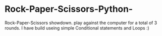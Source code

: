 # Rock-Paper-Scissors-Python-
Rock-Paper-Scissors showdown. play against the computer for a total of 3 rounds.
 I have build useing simple Conditional statements and Loops :) 
